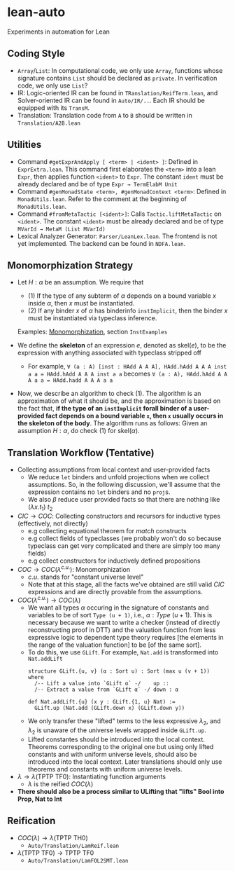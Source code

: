 # lean-auto
Experiments in automation for Lean

## Coding Style
* ``Array``/``List``: In computational code, we only use ``Array``, functions whose signature contains ``List`` should be declared as ``private``. In verification code, we only use ```List```?
* IR: Logic-oriented IR can be found in ```TRanslation/ReifTerm.lean```, and Solver-oriented IR can be found in ```Auto/IR/..```. Each IR should be equipped with its ``TransM``.
* Translation: Translation code from ``A`` to ``B`` should be written in ```Translation/A2B.lean```

## Utilities
* Command ```#getExprAndApply [ <term> | <ident> ]```: Defined in ```ExprExtra.lean```. This command first elaborates the ```<term>``` into a lean ```Expr```, then applies function ```<ident>``` to ```Expr```. The constant ```ident``` must be already declared and be of type ```Expr → TermElabM Unit```
* Command ```#genMonadState <term>, #genMonadContext <term>```: Defined in ```MonadUtils.lean```. Refer to the comment at the beginning of ```MonadUtils.lean```.
* Command ```#fromMetaTactic [<ident>]```: Calls ```Tactic.liftMetaTactic``` on ```<ident>```. The constant ```<ident>``` must be already declared and be of type ```MVarId → MetaM (List MVarId)```
* Lexical Analyzer Generator: ```Parser/LeanLex.lean```. The frontend is not yet implemented. The backend can be found in ```NDFA.lean```.

## Monomorphization Strategy
* Let $H : \alpha$ be an assumption. We require that
  * $(1)$ If the type of any subterm of $\alpha$ depends on a bound variable $x$ inside $\alpha$, then $x$ must be instantiated.
  * $(2)$ If any binder $x$ of $\alpha$ has binderinfo `instImplicit`, then the binder $x$ must be instantiated via typeclass inference.
  
  Examples: [Monomorphization](./Doc/Monomorphization.lean), section `InstExamples`
* We define the **skeleton** of an expression $e$, denoted as $\mathsf{skel}(e)$, to be the expression with anything associated with typeclass stripped off
  * For example, ```∀ (a : A) [inst : HAdd A A A], HAdd.hAdd A A A inst a a = HAdd.hAdd A A A inst a a``` becomes ```∀ (a : A), HAdd.hAdd A A A a a = HAdd.hadd A A A a a```
* Now, we describe an algorithm to check $(1)$. The algorithm is an approximation of what it should be, and the approximation is based on the fact that, **if the type of an ``instImplicit`` forall binder of a user-provided fact depends on a bound variable `x`, then `x` usually occurs in the skeleton of the body**. The algorithm runs as follows: Given an assumption $H : \alpha$, do check $(1)$ for $\mathsf{skel}(\alpha)$.

## Translation Workflow (Tentative)
* Collecting assumptions from local context and user-provided facts
  * We reduce ```let``` binders and unfold projections when we collect assumptions. So, in the following discussion, we'll assume that the expression contains no ```let``` binders and no ```proj```s.
  * We also $\beta$ reduce user provided facts so that there are nothing like $(\lambda x. t_1) \ t_2$
* $CIC \to COC$: Collecting constructors and recursors for inductive types (effectively, not directly)
  * e.g collecting equational theorem for *match* constructs
  * e.g collect fields of typeclasses (we probably won't do so because typeclass can get very complicated and there are simply too many fields)
  * e.g collect constructors for inductively defined propositions
* $COC \to COC(\lambda^{c.u.})$: Monomorphization
  * $c.u.$ stands for "constant universe level"
  * Note that at this stage, all the facts we've obtained are still valid $CIC$ expressions and are directly provable from the assumptions.
* $COC(\lambda^{c.u.}) \to COC(\lambda)$
  * We want all types $α$ occuring in the signature of constants and variables to be of sort ```Type (u + 1)```, i.e., $α : Type \ (u + 1)$. This is necessary because we want to write a checker (instead of directly reconstructing proof in DTT) and the valuation function from less expressive logic to dependent type theory requires [the elements in the range of the valuation function] to be [of the same sort].
  * To do this, we use ```GLift```. For example, ```Nat.add``` is transformed into ```Nat.addLift```
    ```lean
    structure GLift.{u, v} (α : Sort u) : Sort (max u (v + 1)) where
      /-- Lift a value into `GLift α` -/    up ::
      /-- Extract a value from `GLift α` -/ down : α

    def Nat.addLift.{u} (x y : GLift.{1, u} Nat) :=
      GLift.up (Nat.add (GLift.down x) (GLift.down y))
    ```
  * We only transfer these "lifted" terms to the less expressive $\lambda_2$, and $\lambda_2$ is unaware of the universe levels wrapped inside ```GLift.up```.
  * Lifted constantes should be introduced into the local context. Theorems corresponding to the original one but using only lifted constants and with uniform universe levels, should also be introduced into the local context. Later translations should only use theorems and constants with uniform universe levels.
* $\lambda \to \lambda(\text{TPTP TF0})$: Instantiating function arguments
  * $\lambda$ is the reified $COC(\lambda)$
* **There should also be a process similar to ULifting that "lifts" Bool into Prop, Nat to Int**

## Reification
* $COC(\lambda) \to \lambda(\text{TPTP\ TH0})$
  * ```Auto/Translation/LamReif.lean```
* $\lambda(\text{TPTP TF0}) \to \text{TPTP TF0}$
  * ```Auto/Translation/LamFOL2SMT.lean```